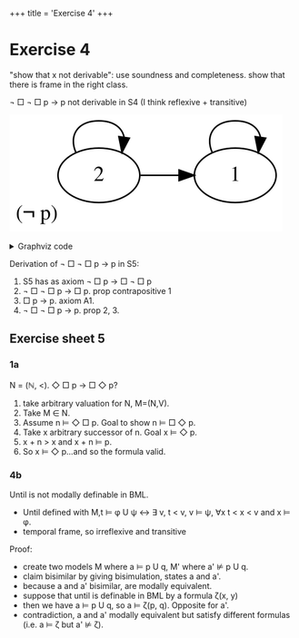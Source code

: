 +++
title = 'Exercise 4'
+++
# Exercise 4
"show that x not derivable": use soundness and completeness.
show that there is frame in the right class.

¬ □ ¬ □ p → p not derivable in S4 (I think reflexive + transitive)

![Diagram](diagram.dot.svg)

<details>
<summary>Graphviz code</summary>

<!-- :Tangle(dot) diagram.dot -->
```dot
digraph g {
rankdir=LR
1 -> 1
2 -> 2
2 -> 1
2 [xlabel="(¬ p)"]
}
```

</details>

Derivation of ¬ □ ¬ □ p → p in S5:
1. S5 has as axiom ¬ □ p → □ ¬ □ p
2. ¬ □ ¬ □ p → □ p. prop contrapositive 1
3. □ p → p. axiom A1.
4. ¬ □ ¬ □ p → p. prop 2, 3.

## Exercise sheet 5
### 1a
N = (ℕ, <). ◇ □ p → □ ◇ p?
1. take arbitrary valuation for N, M=(N,V).
2. Take M ∈ N.
3. Assume n ⊨ ◇ □ p. Goal to show n ⊨ □ ◇ p.
4. Take x arbitrary successor of n. Goal x ⊨ ◇ p.
5. x + n > x and x + n ⊨ p.
6. So x ⊨ ◇ p...and so the formula valid.

### 4b
Until is not modally definable in BML.
* Until defined with M,t ⊨ φ U ψ ↔ ∃ v, t < v, v ⊨ ψ, ∀x t < x < v and x ⊨ φ.
* temporal frame, so irreflexive and transitive

Proof:
- create two models M where a ⊨ p U q, M' where a' ⊭ p U q.
- claim bisimilar by giving bisimulation, states a and a'.
- because a and a' bisimilar, are modally equivalent.
- suppose that until is definable in BML by a formula ζ(x, y)
- then we have a ⊨ p U q, so a ⊨ ζ(p, q). Opposite for a'.
- contradiction, a and a' modally equivalent but satisfy different formulas (i.e. a ⊨ ζ but a' ⊭ ζ).
